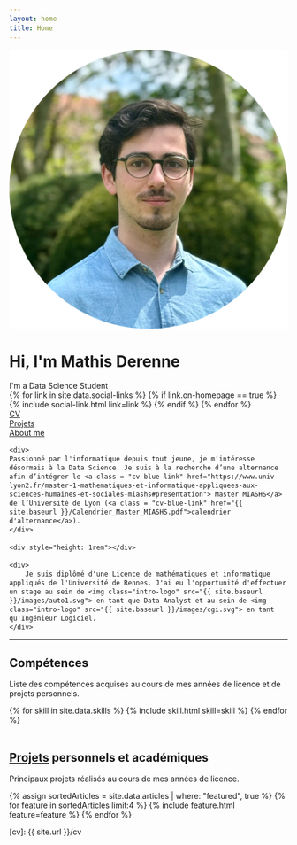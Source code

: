 ```yaml
---
layout: home
title: Home
---
```


<div id="intro-wrapper" class="l-text">
	<div id="intro-title-wrapper">
		<div id="intro-image-wrapper">
			<img id="intro-image" src="/images/portrait.png"></div>
		<div id="intro-title-text-wrapper">
			<h1 id="intro-title">Hi, I'm Mathis Derenne</h1>
			<div id="intro-subtitle">I'm a Data Science Student</div>
			<div id="intro-title-socials">
				{% for link in site.data.social-links %}
					{% if link.on-homepage == true %}
						{% include social-link.html link=link %}
					{% endif %}
				{% endfor %}
			</div>
		</div>
	</div>
	<!-- <hr class="l-middle home-hr"> -->
	<div id="everything-else" class="l-middle">
		<a href="{{ site.url }}/cv"><div><i class="fa fa-portrait icon icon-right-space"></i>CV</div></a>
		<a href="{{ site.url }}/projects"><div><i class="fa fa-shapes icon icon-right-space"></i>Projets</div></a>
		<a href="{{ site.url }}/about-me"><div><i class="fa fa-user icon icon-right-space"></i>About me</div></a>
	</div>

	<div>
	Passionné par l'informatique depuis tout jeune, je m'intéresse désormais à la Data Science. Je suis à la recherche d’une alternance afin d’intégrer le <a class = "cv-blue-link" href="https://www.univ-lyon2.fr/master-1-mathematiques-et-informatique-appliquees-aux-sciences-humaines-et-sociales-miashs#presentation"> Master MIASHS</a> de l’Université de Lyon (<a class = "cv-blue-link" href="{{ site.baseurl }}/Calendrier_Master_MIASHS.pdf">calendrier d'alternance</a>).
	</div>
	
	<div style="height: 1rem"></div>
	
	<div>
		Je suis diplômé d'une Licence de mathématiques et informatique appliqués de l'Université de Rennes. J'ai eu l'opportunité d'effectuer un stage au sein de <img class="intro-logo" src="{{ site.baseurl }}/images/auto1.svg"> en tant que Data Analyst et au sein de <img class="intro-logo" src="{{ site.baseurl }}/images/cgi.svg"> en tant qu'Ingénieur Logiciel.
	</div>
</div>

<hr class="l-middle home-hr">

<h2 class="feature-title">Compétences</h2>

<p class="feature-text">
	Liste des compétences acquises au cours de mes années de licence et de projets personnels.
</p>

<div class="cover-wrapper cover-wrapper-3-col l-page">
	{% for skill in site.data.skills %}
		{% include skill.html skill=skill %}
	{% endfor %}
</div>

<br>

<h2 class="feature-title"><a href="/projects">Projets</a> personnels et académiques</h2>

<p class="feature-text">
	Principaux projets réalisés au cours de mes années de licence.
</p>

<div class="cover-wrapper cover-wrapper-2-col l-middle">
    {% assign sortedArticles = site.data.articles | where: "featured", true %}
    {% for feature in sortedArticles limit:4 %}
        {% include feature.html feature=feature %}
    {% endfor %}
</div>

[cv]: {{ site.url }}/cv